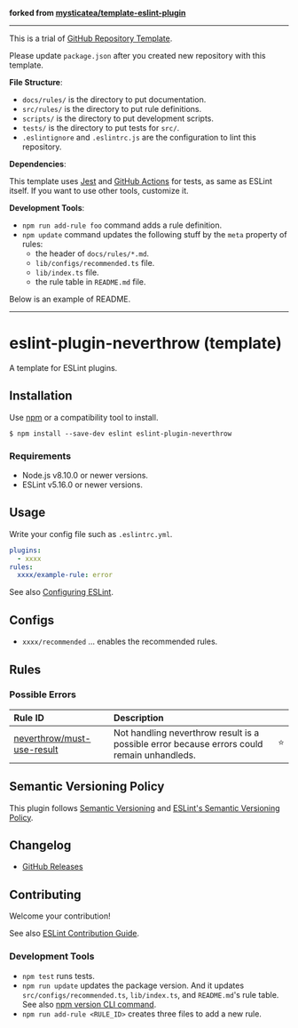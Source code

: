 **forked from [mysticatea/template-eslint-plugin](https://github.com/mysticatea/template-eslint-plugin)**

---

This is a trial of [GitHub Repository Template](https://github.blog/2019-06-06-generate-new-repositories-with-repository-templates/).

Please update `package.json` after you created new repository with this template.

**File Structure**:

- `docs/rules/` is the directory to put documentation.
- `src/rules/` is the directory to put rule definitions.
- `scripts/` is the directory to put development scripts.
- `tests/` is the directory to put tests for `src/`.
- `.eslintignore` and `.eslintrc.js` are the configuration to lint this repository.

**Dependencies**:

This template uses [Jest](https://jestjs.io/) and [GitHub Actions](https://github.co.jp/features/actions) for tests, as same as ESLint itself. If you want to use other tools, customize it.

**Development Tools**:

- `npm run add-rule foo` command adds a rule definition.
- `npm update` command updates the following stuff by the `meta` property of rules:
  - the header of `docs/rules/*.md`.
  - `lib/configs/recommended.ts` file.
  - `lib/index.ts` file.
  - the rule table in `README.md` file.

Below is an example of README.

---

# eslint-plugin-neverthrow (template)

<!--
[![npm version](https://img.shields.io/npm/v/eslint-plugin-neverthrow.svg)](https://www.npmjs.com/package/eslint-plugin-neverthrow)
[![Downloads/month](https://img.shields.io/npm/dm/eslint-plugin-neverthrow.svg)](http://www.npmtrends.com/eslint-plugin-neverthrow)
[![Build Status](https://travis-ci.org/mysticatea/eslint-plugin-neverthrow.svg?branch=master)](https://travis-ci.org/mysticatea/eslint-plugin-neverthrow)
[![Coverage Status](https://codecov.io/gh/mysticatea/eslint-plugin-neverthrow/branch/master/graph/badge.svg)](https://codecov.io/gh/mysticatea/eslint-plugin-neverthrow)
[![Dependency Status](https://david-dm.org/mysticatea/eslint-plugin-neverthrow.svg)](https://david-dm.org/mysticatea/eslint-plugin-neverthrow)
-->

A template for ESLint plugins.

## Installation

Use [npm](https://www.npmjs.com/) or a compatibility tool to install.

```
$ npm install --save-dev eslint eslint-plugin-neverthrow
```

### Requirements

- Node.js v8.10.0 or newer versions.
- ESLint v5.16.0 or newer versions.

## Usage

Write your config file such as `.eslintrc.yml`.

```yml
plugins:
  - xxxx
rules:
  xxxx/example-rule: error
```

See also [Configuring ESLint](https://eslint.org/docs/user-guide/configuring).

## Configs

- `xxxx/recommended` ... enables the recommended rules.

## Rules

<!--RULE_TABLE_BEGIN-->
### Possible Errors

| Rule ID | Description |    |
|:--------|:------------|:--:|
| [neverthrow/must-use-result](./docs/rules/must-use-result.md) | Not handling neverthrow result is a possible error because errors could remain unhandleds. | ⭐️ |

<!--RULE_TABLE_END-->

## Semantic Versioning Policy

This plugin follows [Semantic Versioning](http://semver.org/) and [ESLint's Semantic Versioning Policy](https://github.com/eslint/eslint#semantic-versioning-policy).

## Changelog

- [GitHub Releases]()

## Contributing

Welcome your contribution!

See also [ESLint Contribution Guide](https://eslint.org/docs/developer-guide/contributing/).

### Development Tools

- `npm test` runs tests.
- `npm run update` updates the package version. And it updates `src/configs/recommended.ts`, `lib/index.ts`, and `README.md`'s rule table. See also [npm version CLI command](https://docs.npmjs.com/cli/version).
- `npm run add-rule <RULE_ID>` creates three files to add a new rule.
